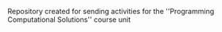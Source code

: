 Repository created for sending activities for the ''Programming Computational Solutions'' course unit
